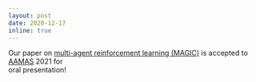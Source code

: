 ```yaml
---
layout: post
date: 2020-12-17
inline: true
---
```


Our paper on [multi-agent reinforcement learning (MAGIC)](https://chrisyrniu.github.io/assets/pdf/aamas_2021_with_sup.pdf) is accepted to [AAMAS](https://aamas2021.soton.ac.uk/) 2021 for  
oral presentation!